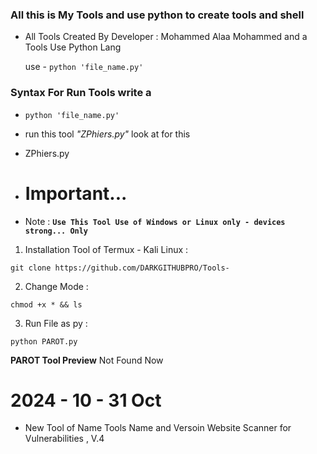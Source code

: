 ### All this is My Tools and use python to create tools and shell

- All Tools Created By Developer : Mohammed Alaa Mohammed and a Tools Use Python Lang

  use - ```python 'file_name.py'```



### Syntax For Run Tools write a

- ```python 'file_name.py'```

* run this tool *"ZPhiers.py"* look at for this
- ZPhiers.py

- # Important...
  
-  Note : **```Use This Tool Use of Windows or Linux only - devices strong... Only```**
 

1. Installation Tool of Termux  - Kali Linux :
```
git clone https://github.com/DARKGITHUBPRO/Tools-

```
 2. Change Mode :
```
chmod +x * && ls
```
3. Run File as py : 
```
python PAROT.py
```


 __PAROT Tool Preview__
 Not Found Now 



# 2024 - 10 - 31 Oct

- New Tool of Name Tools Name and Versoin Website Scanner for Vulnerabilities , V.4

  
